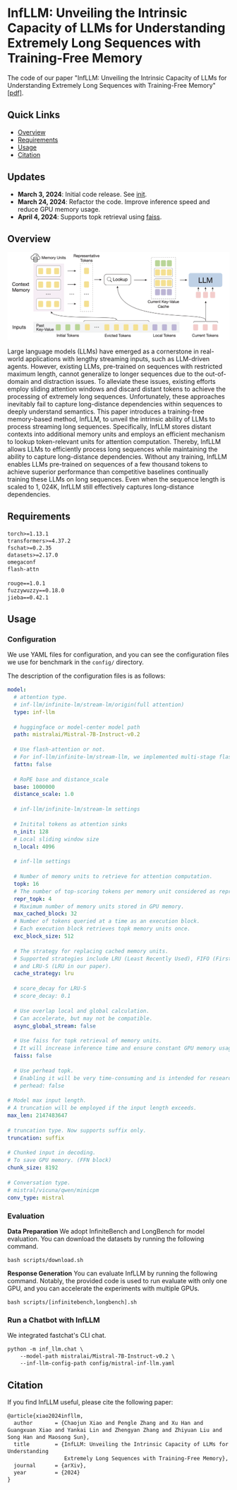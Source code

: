 # InfLLM: Unveiling the Intrinsic Capacity of LLMs for Understanding Extremely Long Sequences with Training-Free Memory

The code of our paper "InfLLM: Unveiling the Intrinsic Capacity of LLMs for Understanding Extremely Long Sequences with Training-Free Memory" [[pdf]](https://arxiv.org/pdf/2402.04617.pdf).

## Quick Links
* [Overview](#overview)
* [Requirements](#requirements)
* [Usage](#usage)
* [Citation](#citation)

## Updates
  - **March 3, 2024**: Initial code release. See [init](https://github.com/thunlp/InfLLM/tree/init).
  - **March 24, 2024**: Refactor the code. Improve inference speed and reduce GPU memory usage.
  - **April 4, 2024**: Supports topk retrieval using [faiss](https://github.com/facebookresearch/faiss).

## Overview

![overview](image/framework.png)

Large language models (LLMs) have emerged as a cornerstone in real-world applications with lengthy streaming inputs, such as LLM-driven agents. However, existing LLMs, pre-trained on sequences with restricted maximum length, cannot generalize to longer sequences due to the out-of-domain and distraction issues. To alleviate these issues, existing efforts employ sliding attention windows and discard distant tokens to achieve the processing of extremely long sequences. Unfortunately, these approaches inevitably fail to capture long-distance dependencies within sequences to deeply understand semantics. This paper introduces a training-free memory-based method, InfLLM, to unveil the intrinsic ability of LLMs to process streaming long sequences. Specifically, InfLLM stores distant contexts into additional memory units and employs an efficient mechanism to lookup token-relevant units for attention computation. Thereby, InfLLM allows LLMs to efficiently process long sequences while maintaining the ability to capture long-distance dependencies. Without any training, InfLLM enables LLMs pre-trained on sequences of a few thousand tokens to achieve superior performance than competitive baselines continually training these LLMs on long sequences. Even when the sequence length is scaled to 1, 024K, InfLLM still effectively captures long-distance dependencies.


## Requirements
```
torch>=1.13.1
transformers>=4.37.2
fschat>=0.2.35
datasets>=2.17.0
omegaconf
flash-attn

rouge==1.0.1
fuzzywuzzy==0.18.0
jieba==0.42.1
```

## Usage

### Configuration

We use YAML files for configuration, and you can see the configuration files we use for benchmark in the `config/` directory. 

The description of the configuration files is as follows:

```yaml
model: 
  # attention type. 
  # inf-llm/infinite-lm/stream-lm/origin(full attention)
  type: inf-llm 

  # huggingface or model-center model path
  path: mistralai/Mistral-7B-Instruct-v0.2 

  # Use flash-attention or not. 
  # For inf-llm/infinite-lm/stream-llm, we implemented multi-stage flash-attention by OpenAI's Triton.
  fattn: false 
  
  # RoPE base and distance_scale
  base: 1000000
  distance_scale: 1.0

  # inf-llm/infinite-lm/stream-lm settings

  # Initital tokens as attention sinks
  n_init: 128   
  # Local sliding window size
  n_local: 4096 

  # inf-llm settings

  # Number of memory units to retrieve for attention computation.
  topk: 16  
  # The number of top-scoring tokens per memory unit considered as representative elements. 
  repr_topk: 4 
  # Maximum number of memory units stored in GPU memory. 
  max_cached_block: 32
  # Number of tokens queried at a time as an execution block.
  # Each execution block retrieves topk memory units once.
  exc_block_size: 512
  
  # The strategy for replacing cached memory units. 
  # Supported strategies include LRU (Least Recently Used), FIFO (First In, First Out), 
  # and LRU-S (LRU in our paper).
  cache_strategy: lru

  # score_decay for LRU-S
  # score_decay: 0.1

  # Use overlap local and global calculation.
  # Can accelerate, but may not be compatible.
  async_global_stream: false

  # Use faiss for topk retrieval of memory units. 
  # It will increase inference time and ensure constant GPU memory usage.
  faiss: false 

  # Use perhead topk. 
  # Enabling it will be very time-consuming and is intended for research use only.
  # perhead: false

# Model max input length.
# A truncation will be employed if the input length exceeds.
max_len: 2147483647

# truncation type. Now supports suffix only.
truncation: suffix

# Chunked input in decoding.
# To save GPU memory. (FFN block)
chunk_size: 8192

# Conversation type. 
# mistral/vicuna/qwen/minicpm
conv_type: mistral
```

### Evaluation

**Data Preparation**
We adopt InfiniteBench and LongBench for model evaluation. You can download the datasets by running the following command.
```
bash scripts/download.sh
```

**Response Generation**
You can evaluate InfLLM by running the following command. Notably, the provided code is used to run evaluate with only one GPU, and you can accelerate the experiments with multiple GPUs.
```
bash scripts/[infinitebench,longbench].sh
```

### Run a Chatbot with InfLLM

We integrated fastchat's CLI chat.

```
python -m inf_llm.chat \
    --model-path mistralai/Mistral-7B-Instruct-v0.2 \
    --inf-llm-config-path config/mistral-inf-llm.yaml
```

## Citation
If you find InfLLM useful, please cite the following paper:
```
@article{xiao2024infllm,
  author       = {Chaojun Xiao and Pengle Zhang and Xu Han and Guangxuan Xiao and Yankai Lin and Zhengyan Zhang and Zhiyuan Liu and Song Han and Maosong Sun},
  title        = {InfLLM: Unveiling the Intrinsic Capacity of LLMs for Understanding
                  Extremely Long Sequences with Training-Free Memory},
  journal      = {arXiv},
  year         = {2024}
}
```




